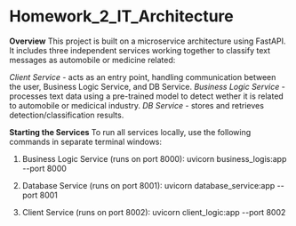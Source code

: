 # Homework_2_IT_Architecture

**Overview**
This project is built on a microservice architecture using FastAPI. It includes three independent services working together to classify text messages as automobile or medicine related:

*Client Service* - acts as an entry point, handling communication between the user, Business Logic Service, and DB Service.
*Business Logic Service* - processes text data using a pre-trained model to detect wether it is related to automobile or medicical industry.
*DB Service* - stores and retrieves detection/classification results.

**Starting the Services**
To run all services locally, use the following commands in separate terminal windows:

1. Business Logic Service (runs on port 8000):
uvicorn business_logis:app --port 8000

2. Database Service (runs on port 8001):
uvicorn database_service:app --port 8001

3. Client Service (runs on port 8002):
uvicorn client_logic:app --port 8002

